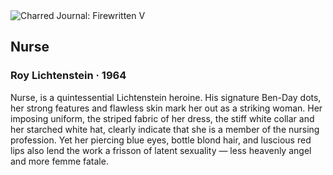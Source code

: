 <div class="artwork-of-the-day">
  <div class="container">
    <div class="img-wrapper">
      <img
        src="https://uploads7.wikiart.org/images/roy-lichtenstein/nurse-1964.jpg!Large.jpg"
        alt="Charred Journal: Firewritten V" />
    </div>
    <div class="artwork-detail">
      <div class="artwork-origin"> 
        <h2 class="artwork-name">Nurse</h2>
        <h3 class="artist">
          Roy Lichtenstein
                    ·  1964
        </h3>
      </div>
      <p class="description">
        <span class="artwork-description-text ng-binding" ng-bind-html="viewModel.ArtworkOfTheDay.Description | unsafe">Nurse, is a quintessential Lichtenstein heroine. His signature Ben-Day dots, her strong features and flawless skin mark her out as a striking woman. Her imposing uniform, the striped fabric of her dress, the stiff white collar and her starched white hat, clearly indicate that she is a member of the nursing profession. Yet her piercing blue eyes, bottle blond hair, and luscious red lips also lend the work a frisson of latent sexuality — less heavenly angel and more femme fatale.
<br></span>
                        <div class="text-shadow-container" ng-show="showShadow" style=""></div>
      </p>
    </div>
  </div>

</div>
